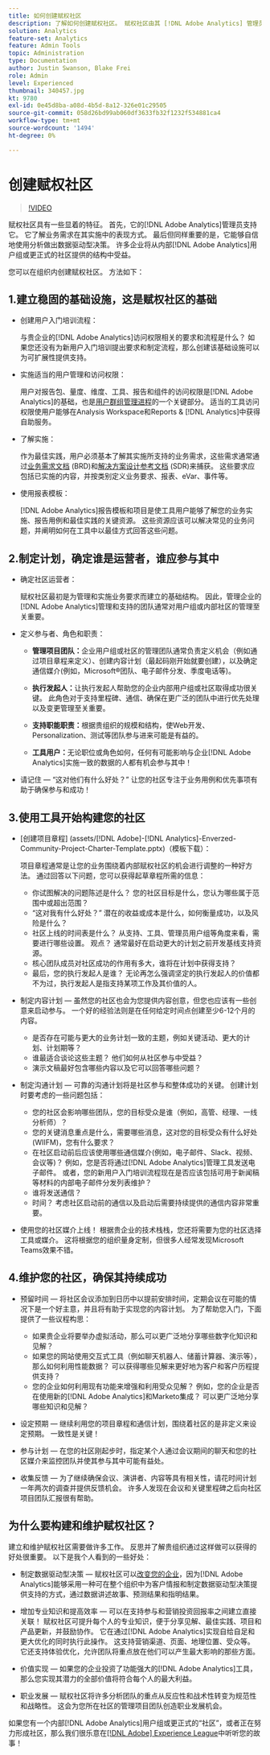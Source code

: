 ```yaml
---
title: 如何创建赋权社区
description: 了解如何创建赋权社区。 赋权社区由其 [!DNL Adobe Analytics] 管理员提供支持，熟知业务需求在其实施中的表现方式，并且能够自信地使用分析做出数据驱动型决策。
solution: Analytics
feature-set: Analytics
feature: Admin Tools
topic: Administration
type: Documentation
author: Justin Swanson, Blake Frei
role: Admin
level: Experienced
thumbnail: 340457.jpg
kt: 9780
exl-id: 0e45d8ba-a08d-4b5d-8a12-326e01c29505
source-git-commit: 058d26bd99ab060df3633fb32f1232f534881ca4
workflow-type: tm+mt
source-wordcount: '1494'
ht-degree: 0%

---
```


# 创建赋权社区

>[!VIDEO](https://video.tv.adobe.com/v/340457/?quality=12&learn=on)

赋权社区具有一些显着的特征。 首先，它的[!DNL Adobe Analytics]管理员支持它。 它了解业务需求在其实施中的表现方式。 最后但同样重要的是，它能够自信地使用分析做出数据驱动型决策。 许多企业将从内部[!DNL Adobe Analytics]用户组或更正式的社区提供的结构中受益。

您可以在组织内创建赋权社区。 方法如下：

## 1.建立稳固的基础设施，这是赋权社区的基础

* 创建用户入门培训流程：

  与贵企业的[!DNL Adobe Analytics]访问权限相关的要求和流程是什么？ 如果您还没有为新用户入门培训提出要求和制定流程，那么创建该基础设施可以为可扩展性提供支持。

* 实施适当的用户管理和访问权限：

  用户对报告包、量度、维度、工具、报告和组件的访问权限是[!DNL Adobe Analytics]的基础，也是[用户群组管理进程](https://experienceleague.adobe.com/docs/analytics/admin/admin-console/home.html?lang=zh-hans)的一个关键部分。 适当的工具访问权限使用户能够在Analysis Workspace和Reports &amp; [!DNL Analytics]中获得自助服务。

* 了解实施：

  作为最佳实践，用户必须基本了解其实施所支持的业务需求，这些需求通常通过[业务需求文档](https://experienceleague.adobe.com/docs/analytics-learn/tutorials/implementation/implementation-basics/creating-a-business-requirements-document.html?lang=en) (BRD)和[解决方案设计参考文档](https://experienceleague.adobe.com/docs/analytics-learn/tutorials/implementation/implementation-basics/creating-and-maintaining-an-sdr.html?lang=en) (SDR)来捕获。 这些要求应包括已实施的内容，并按类别定义业务要求、报表、eVar、事件等。

* 使用报表模板：

  [!DNL Adobe Analytics]报告模板和项目是使工具用户能够了解您的业务实施、报告用例和最佳实践的关键资源。 这些资源应该可以解决常见的业务问题，并阐明如何在工具中以最佳方式回答这些问题。

## 2.制定计划，确定谁是运营者，谁应参与其中

* 确定社区运营者：

  赋权社区最初是为管理和实施业务要求而建立的基础结构。 因此，管理企业的[!DNL Adobe Analytics]管理和支持的团队通常对用户组或内部社区的管理至关重要。

* 定义参与者、角色和职责：

   * **管理项目团队：**&#x200B;企业用户组或社区的管理团队通常负责定义机会（例如通过项目章程来定义）、创建内容计划（最起码刚开始就要创建），以及确定通信媒介(例如，Microsoft®团队、电子邮件分发、季度电话等)。

   * **执行发起人：**&#x200B;让执行发起人帮助您的企业内部用户组或社区取得成功很关键。 此角色对于支持里程碑、通信、确保在更广泛的团队中进行优先处理以及变更管理至关重要。

   * **支持职能职责：**&#x200B;根据贵组织的规模和结构，使Web开发、Personalization、测试等团队参与进来可能是有益的。

   * **工具用户：**&#x200B;无论职位或角色如何，任何有可能影响与企业[!DNL Adobe Analytics]实施一致的数据的人都有机会参与其中！

* 请记住 — “这对他们有什么好处？” 让您的社区专注于业务用例和优先事项有助于确保参与和成功！

## 3.使用工具开始构建您的社区

* [创建项目章程] (assets/[!DNL Adobe]-[!DNL Analytics]-Enverzed-Community-Project-Charter-Template.pptx)（模板下载）：

  项目章程通常是让您的业务围绕着内部赋权社区的机会进行调整的一种好方法。 通过回答以下问题，您可以获得起草章程所需的信息：

   * 你试图解决的问题陈述是什么？ 您的社区目标是什么，您认为哪些属于范围中或超出范围？
   * “这对我有什么好处？” 潜在的收益或成本是什么，如何衡量成功，以及风险是什么？
   * 社区上线的时间表是什么？ 从支持、工具、管理员用户组等角度来看，需要进行哪些设置。 观点？ 通常最好在启动更大的计划之前开发基线支持资源。
   * 核心团队成员对社区成功的作用有多大，谁将在计划中获得支持？
   * 最后，您的执行发起人是谁？ 无论再怎么强调坚定的执行发起人的价值都不为过，执行发起人是指支持某项工作及其价值的人。

* 制定内容计划 — 虽然您的社区也会为您提供内容创意，但您也应该有一些创意来启动参与。 一个好的经验法则是在任何给定时间点创建至少6-12个月的内容。

   * 是否存在可能与更大的业务计划一致的主题，例如关键活动、更大的计划、计划期等？
   * 谁最适合谈论这些主题？ 他们如何从社区参与中受益？
   * 演示文稿最好包含哪些内容以及它可以回答哪些问题？

* 制定沟通计划 — 可靠的沟通计划将是社区参与和整体成功的关键。 创建计划时要考虑的一些问题包括：

   * 您的社区会影响哪些团队，您的目标受众是谁（例如，高管、经理、一线分析师）？
   * 您的关键消息重点是什么，需要哪些消息，这对您的目标受众有什么好处(WIIFM)，您有什么要求？
   * 在社区启动前后应该使用哪些通信媒介(例如，电子邮件、Slack、视频、会议等)？ 例如，您是否将通过[!DNL Adobe Analytics]管理工具发送电子邮件。 或者，您的新用户入门培训流程现在是否应该包括可用于新闻稿等材料的内部电子邮件分发列表维护？
   * 谁将发送通信？
   * 时间？ 考虑社区启动前的通信以及启动后需要持续提供的通信内容非常重要。

* 使用您的社区媒介上线！ 根据贵企业的技术栈栈，您还将需要为您的社区选择工具或媒介。 这将根据您的组织量身定制，但很多人经常发现Microsoft Teams效果不错。

## 4.维护您的社区，确保其持续成功

* 预留时间 — 将社区会议添加到日历中以提前安排时间，定期会议在可能的情况下是一个好主意，并且将有助于实现您的内容计划。 为了帮助您入门，下面提供了一些议程构思：

   * 如果贵企业将要举办虚拟活动，那么可以更广泛地分享哪些数字化知识和见解？
   * 如果您的网站使用交互式工具（例如聊天机器人、储蓄计算器、演示等），那么如何利用性能数据？ 可以获得哪些见解来更好地为客户和客户历程提供支持？
   * 您的企业如何利用现有功能来增强和利用受众见解？ 例如，您的企业是否在使用新的[!DNL Adobe Analytics]和Marketo集成？ 可以更广泛地分享哪些知识和见解？

* 设定预期 — 继续利用您的项目章程和通信计划，围绕着社区的是非定义来设定预期。 一致性是关键！
* 参与计划 — 在您的社区刚起步时，指定某个人通过会议期间的聊天和您的社区媒介来监控团队并使其参与其中可能有益处。
* 收集反馈 — 为了继续确保会议、演讲者、内容等具有相关性，请花时间计划一年两次的调查并提供反馈机会。 许多人发现在会议和关键里程碑之后向社区项目团队汇报很有帮助。

## 为什么要构建和维护赋权社区？

建立和维护赋权社区需要做许多工作。 反思并了解贵组织通过这样做可以获得的好处很重要。 以下是我个人看到的一些好处：

* 制定数据驱动型决策 — 赋权社区可以[改变您的企业](https://experienceleague.adobe.com/docs/analytics-learn/tutorials/intro-to-analytics/what-can-aa-do-for-me/how-adobe-analysis-workspace-can-change-your-business.html?lang=en)，因为[!DNL Adobe Analytics]能够采用一种可在整个组织中为客户情报和制定数据驱动型决策提供支持的方式，通过数据讲述故事、预测结果和指明结果。

* 增加专业知识和提高效率 — 可以在支持参与和营销投资回报率之间建立直接关联！ 赋权社区可提升每个人的专业知识，便于分享见解、最佳实践、项目和产品更新，并鼓励协作。 它在通过[!DNL Adobe Analytics]实现自给自足和更大优化的同时执行此操作。 这支持营销渠道、页面、地理位置、受众等。 它还支持体验优化，允许团队将重点放在他们可以产生最大影响的那些方面。

* 价值实现 — 如果您的企业投资了功能强大的[!DNL Adobe Analytics]工具，那么您实现其潜力的全部价值将符合每个人的最大利益。

* 职业发展 — 赋权社区将许多分析团队的重点从反应性和战术性转变为规范性和战略性。 这会为您所在社区的管理项目团队创造职业发展机会。

如果您有一个内部[!DNL Adobe Analytics]用户组或更正式的“社区”，或者正在努力形成社区，那么我们很乐意在[[!DNL Adobe] Experience League](https://experienceleaguecommunities.adobe.com/t5/adobe-analytics-discussions/bd-p/adobe-analytics-discussions)中听听您的故事！
